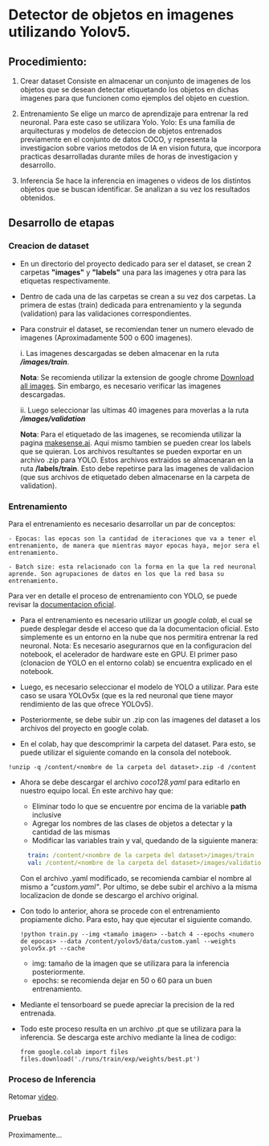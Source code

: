 # Detector de objetos en imagenes utilizando Yolov5.

## Procedimiento:

1. Crear dataset
    Consiste en almacenar un conjunto de imagenes de los objetos que se desean detectar etiquetando los objetos en dichas imagenes para que funcionen como ejemplos del objeto en cuestion.

2. Entrenamiento
    Se elige un marco de aprendizaje para entrenar la red neuronal. Para este caso se utilizara Yolo. 
      Yolo: 
        Es una familia de arquitecturas y modelos de deteccion de objetos entrenados previamente en el conjunto de datos COCO, y representa la investigacion sobre varios metodos de IA en vision futura, que incorpora practicas desarrolladas durante miles de horas de investigacion y desarrollo. 
  
3. Inferencia
    Se hace la inferencia en imagenes o videos de los distintos objetos que se buscan identificar. Se analizan a su vez
    los resultados obtenidos.

## Desarrollo de etapas

### Creacion de dataset

* En un directorio del proyecto dedicado para ser el dataset, se crean 2 carpetas __"images"__ y __"labels"__ una para las imagenes y otra para las etiquetas respectivamente.

* Dentro de cada una de las carpetas se crean a su vez dos carpetas. La primera de estas (train) dedicada para entrenamiento y la segunda (validation) para las validaciones correspondientes.

* Para construir el dataset, se recomiendan tener un numero elevado de imagenes (Aproximadamente 500 o 600 imagenes).

  i. Las imagenes descargadas se deben almacenar en la ruta __*/images/train*__.

    __Nota__: Se recomienda utilizar la extension de google chrome [Download all images](https://chromewebstore.google.com/detail/download-all-images/ifipmflagepipjokmbdecpmjbibjnakm?hl=es). Sin embargo, es necesario verificar las imagenes descargadas.


  ii. Luego seleccionar las ultimas 40 imagenes para moverlas a la ruta __*/images/validation*__

  __Nota__: Para el etiquetado de las imagenes, se recomienda utilizar la pagina [makesense.ai](https://www.makesense.ai/). Aqui mismo tambien se pueden crear los labels que se quieran. 
  Los archivos resultantes se pueden exportar en un archivo .zip para YOLO. Estos archivos extraidos se almacenaran en la ruta __/labels/train__. Esto debe repetirse para las imagenes de validacion (que sus archivos de etiquetado deben almacenarse en la carpeta de validation).

### Entrenamiento

  Para el entrenamiento es necesario desarrollar un par de conceptos:
    
    - Epocas: las epocas son la cantidad de iteraciones que va a tener el entrenamiento, de manera que mientras mayor epocas haya, mejor sera el entrenamiento. 

    - Batch size: esta relacionado con la forma en la que la red neuronal aprende. Son agrupaciones de datos en los que la red basa su entrenamiento.
  
  Para ver en detalle el proceso de entrenamiento con YOLO, se puede revisar la [documentacion oficial](https://docs.ultralytics.com/yolov5/tutorials/train_custom_data/).

* Para el entrenamiento es necesario utilizar un _google colab_, el cual se puede desplegar desde el acceso que da la documentacion oficial. Esto simplemente es un entorno en la nube que nos permitira entrenar la red neuronal. 
  Nota: Es necesario asegurarnos que en la configuracion del notebook, el acelerador de hardware este en GPU. El primer paso (clonacion de YOLO en el entorno colab) se encuentra explicado en el notebook.

* Luego, es necesario seleccionar el modelo de YOLO a utilizar. Para este caso se usara YOLOv5x (que es la red neuronal que tiene mayor rendimiento de las que ofrece YOLOv5). 

* Posteriormente, se debe subir un .zip con las imagenes del dataset a los archivos del proyecto en google colab.

* En el colab, hay que descomprimir la carpeta del dataset. Para esto, se puede utilizar el siguiente comando en la consola del notebook.

```shell
!unzip -q /content/<nombre de la carpeta del dataset>.zip -d /content
```

* Ahora se debe descargar el archivo _coco128.yaml_ para editarlo en nuestro equipo local. 
  En este archivo hay que: 
  - Eliminar todo lo que se encuentre por encima de la variable __path__ inclusive
  - Agregar los nombres de las clases de objetos a detectar y la cantidad de las mismas
  - Modificar las variables train y val, quedando de la siguiente manera:
  ```yaml
    train: /content/<nombre de la carpeta del dataset>/images/train
    val: /content/<nombre de la carpeta del dataset>/images/validation
  ```

  Con el archivo .yaml modificado, se recomienda cambiar el nombre al mismo a _"custom.yaml"_. Por ultimo, se debe subir el archivo a la misma localizacion de donde se descargo el archivo original.

* Con todo lo anterior, ahora se procede con el entrenamiento propiamente dicho. Para esto, hay que ejecutar el siguiente comando. 
  ```shell
  !python train.py --img <tamaño imagen> --batch 4 --epochs <numero de epocas> --data /content/yolov5/data/custom.yaml --weights yolov5x.pt --cache
  ```
  - img: tamaño de la imagen que se utilizara para la inferencia posteriormente.
  - epochs: se recomienda dejar en 50 o 60 para un buen entrenamiento.


* Mediante el tensorboard se puede apreciar la precision de la red entrenada. 

* Todo este proceso resulta en un archivo .pt que se utilizara para la inferencia. Se descarga este archivo mediante la linea de codigo:
  ```shell
  from google.colab import files
  files.download('./runs/train/exp/weights/best.pt')
  ```

### Proceso de Inferencia

Retomar [video](https://www.youtube.com/watch?v=Hb5xHY4e2Mg&t=792s).

### Pruebas

Proximamente...
